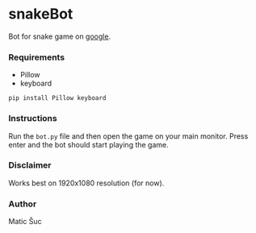 # snakeBot
Bot for snake game on [google](https://www.google.com/search?q=snake&sxsrf=AOaemvLVK1oQYWb7TtAt2IGMxStq7cnMAw%3A1634501364148&ei=9IJsYde9CMSdkwWviI24Ag&ved=0ahUKEwjXh8eJoNLzAhXEzqQKHS9EAycQ4dUDCA4&uact=5&oq=snake&gs_lcp=Cgdnd3Mtd2l6EAMyBAgjECcyBAgjECcyBQguEIAEMgUIABDLATIFCC4QywEyBQgAEMsBMgUIABCABDIFCC4QywEyBQgAEIAEMgUIABDLAToHCCMQsAMQJzoHCAAQRxCwAzoKCC4QyAMQsAMQQ0oFCDgSATFKBAhBGABQ8i5Y1jNghzZoAXACeACAAV-IAcEDkgEBNZgBAKABAcgBD8ABAQ&sclient=gws-wiz).

### Requirements
- Pillow
- keyboard

```
pip install Pillow keyboard
```

### Instructions
Run the ```bot.py``` file and then open the game on your main monitor. Press enter and the bot should start playing the game.

### Disclaimer
Works best on 1920x1080 resolution (for now).

### Author
Matic Šuc